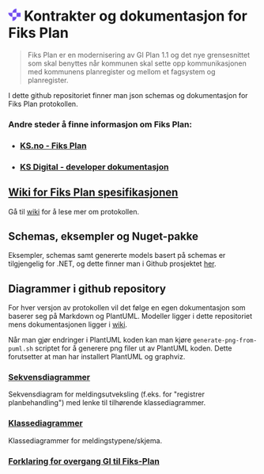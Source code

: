 # ![](KSDigital25.png) Kontrakter og dokumentasjon for Fiks Plan

> Fiks Plan er en modernisering av GI Plan 1.1 og det nye grensesnittet som skal benyttes når kommunen skal sette opp kommunikasjonen med kommunens planregister og mellom et fagsystem og planregister.

I dette github repositoriet finner man json schemas og dokumentasjon for Fiks Plan protokollen.

### Andre steder å finne informasjon om Fiks Plan:

- ### [KS.no - Fiks Plan](https://www.ks.no/fagomrader/digitalisering/felleslosninger/verktoykasse-plan--og-byggesak/verktoy/sammenhengende-tjenester---integrasjoner/fiks-plan/)
- ### [KS Digital - developer dokumentasjon](https://developers.fiks.ks.no/tjenester/fiksprotokoll/plan/)

## [Wiki for Fiks Plan spesifikasjonen](https://github.com/ks-no/fiks-plan-specification/wiki)
Gå til [wiki](https://github.com/ks-no/fiks-plan-specification/wiki) for å lese mer om protokollen.

## Schemas, eksempler og Nuget-pakke
Eksempler, schemas samt genererte models basert på schemas er tilgjengelig for .NET, og dette finner man i Github prosjektet [her](https://github.com/ks-no/fiks-plan-models-dotnet).

## Diagrammer i github repository

For hver versjon av protokollen vil det følge en egen dokumentasjon som baserer seg på Markdown og PlantUML.
Modeller ligger i dette repositoriet mens dokumentasjonen ligger i [wiki](https://github.com/ks-no/fiks-plan-specification/wiki).

Når man gjør endringer i PlantUML koden kan man kjøre `generate-png-from-puml.sh` scriptet for å generere png filer ut av PlantUML koden. Dette forutsetter at man har installert PlantUML og graphviz.

### [Sekvensdiagrammer](Dokumentasjon/V2/SequenceDiagrams/README.md)
Sekvensdiagram for meldingsutveksling (f.eks. for "registrer planbehandling") med lenke til tilhørende klassediagrammer.

### [Klassediagrammer](Dokumentasjon/V2/ClassDiagrams/README.md)
Klassediagrammer for meldingstypene/skjema.

### [Forklaring for overgang GI til Fiks-Plan](Dokumentasjon/V2/GI/Innsyn)



